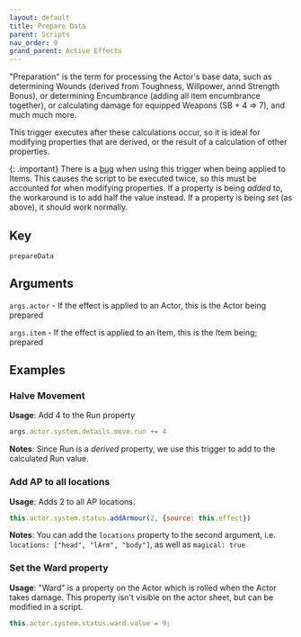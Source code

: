 ```yaml
---
layout: default
title: Prepare Data
parent: Scripts
nav_order: 9
grand_parent: Active Effects
---
```


"Preparation" is the term for processing the Actor's base data, such as determining Wounds (derived from Toughness, Willpower, annd Strength Bonus), or determining Encumbrance (adding all item encumbrance together), or calculating damage for equipped Weapons (SB + 4 => 7), and much much more.

This trigger executes after these calculations occur, so it is ideal for modifying properties that are derived, or the result of a calculation of other properties. 

{: .important}
There is a [bug](https://github.com/foundryvtt/foundryvtt/issues/7987) when using this trigger when being applied to Items. This causes the script to be executed twice, so this must be accounted for when modifying properties. If a property is being *added* to, the workaround is to add half the value instead. If a property is being *set* (as above), it should work normally.

## Key

`prepareData`

## Arguments 

`args.actor` - If the effect is applied to an Actor, this is the Actor being prepared

`args.item` - If the effect is applied to an Item, this is the Item being; prepared

## Examples

### Halve Movement

**Usage**: Add 4 to the Run property

```js
args.actor.system.details.move.run += 4
```

**Notes**: Since Run is a *derived* property, we use this trigger to add to the calculated Run value.

### Add AP to all locations

**Usage**: Adds 2 to all AP locations. 

```js
this.actor.system.status.addArmour(2, {source: this.effect})
```

**Notes**: You can add the `locations` property to the second argument, i.e. `locations: ["head", "lArm", "body"]`, as well as `magical: true`

### Set the Ward property

**Usage**: "Ward" is a property on the Actor which is rolled when the Actor takes damage. This property isn't visible on the actor sheet, but can be modified in a script.

```js
this.actor.system.status.ward.value = 9;
```